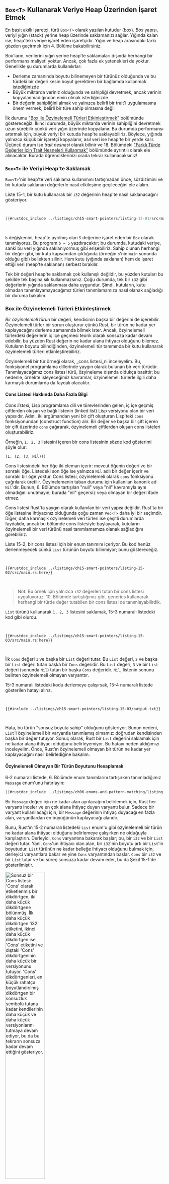 ## `Box<T>` Kullanarak Veriye Heap Üzerinden İşaret Etmek

En basit akıllı işaretçi, türü `Box<T>` olarak yazılan kutudur (box). _Box_ yapısı, veriyi yığın (stack) yerine heap üzerinde saklamanızı sağlar. Yığında kalan ise, heap'teki veriye işaret eden işaretçidir. Yığın ve heap arasındaki farkı gözden geçirmek için 4. Bölüme bakabilirsiniz.

Box'ların, verilerini yığın yerine heap'te saklamaları dışında herhangi bir performans maliyeti yoktur. Ancak, çok fazla ek yetenekleri de yoktur. Genellikle şu durumlarda kullanılırlar:

- Derleme zamanında boyutu bilinemeyen bir türünüz olduğunda ve bu türdeki bir değeri kesin boyut gerektiren bir bağlamda kullanmak istediğinizde
- Büyük miktarda veriniz olduğunda ve sahipliği devretmek, ancak verinin kopyalanmadığından emin olmak istediğinizde
- Bir değerin sahipliğini almak ve yalnızca belirli bir trait'i uygulamasına önem vermek, belirli bir türe sahip olmasına değil

İlk durumu ["Box ile Özyinelemeli Türleri Etkinleştirmek"](#enabling-recursive-types-with-boxes) bölümünde göstereceğiz. İkinci durumda, büyük miktarda verinin sahipliğini devretmek uzun sürebilir çünkü veri yığın üzerinde kopyalanır. Bu durumda performansı artırmak için, büyük veriyi bir kutuda heap'te saklayabiliriz. Böylece, yığında yalnızca küçük bir işaretçi kopyalanır, asıl veri ise heap'te bir yerde kalır. Üçüncü durum ise _trait nesnesi_ olarak bilinir ve 18. Bölümdeki ["Farklı Türde Değerler İçin Trait Nesneleri Kullanmak"](ch18-02-trait-objects.html#using-trait-objects-that-allow-for-values-of-different-types) bölümünde ayrıntılı olarak ele alınacaktır. Burada öğrendiklerinizi orada tekrar kullanacaksınız!

### `Box<T>` ile Veriyi Heap'te Saklamak

`Box<T>`'nin heap'te veri saklama kullanımını tartışmadan önce, sözdizimini ve bir kutuda saklanan değerlerle nasıl etkileşime geçileceğini ele alalım.

Liste 15-1, bir kutu kullanarak bir `i32` değerinin heap'te nasıl saklanacağını gösteriyor.

<Listing number="15-1" file-name="src/main.rs" caption="Bir kutu kullanarak bir `i32` değerini heap'te saklamak">

```rust
{{#rustdoc_include ../listings/ch15-smart-pointers/listing-15-01/src/main.rs}}
```

</Listing>

`b` değişkenini, heap'te ayrılmış olan `5` değerine işaret eden bir `Box` olarak tanımlıyoruz. Bu program `b = 5` yazdıracaktır; bu durumda, kutudaki veriye, sanki bu veri yığında saklanıyormuş gibi erişebiliriz. Sahip olunan herhangi bir değer gibi, bir kutu kapsamdan çıktığında (örneğin `b`'nin `main` sonunda olduğu gibi) bellekten silinir. Hem kutu (yığında saklanan) hem de işaret ettiği veri (heap'te saklanan) serbest bırakılır.

Tek bir değeri heap'te saklamak çok kullanışlı değildir, bu yüzden kutuları bu şekilde tek başına sık kullanmazsınız. Çoğu durumda, tek bir `i32` gibi değerlerin yığında saklanması daha uygundur. Şimdi, kutuların, kutu olmadan tanımlayamayacağımız türleri tanımlamamıza nasıl olanak sağladığı bir duruma bakalım.

### Box ile Özyinelemeli Türleri Etkinleştirmek

_Bir özyinelemeli türün_ bir değeri, kendisinin başka bir değerini de içerebilir. Özyinelemeli türler bir sorun oluşturur çünkü Rust, bir türün ne kadar yer kaplayacağını derleme zamanında bilmek ister. Ancak, özyinelemeli türlerdeki değerlerin iç içe geçmesi teorik olarak sonsuza kadar devam edebilir, bu yüzden Rust değerin ne kadar alana ihtiyacı olduğunu bilemez. Kutuların boyutu bilindiğinden, özyinelemeli tür tanımında bir kutu kullanarak özyinelemeli türleri etkinleştirebiliriz.

Özyinelemeli bir tür örneği olarak, _cons listesi_ni inceleyelim. Bu, fonksiyonel programlama dillerinde yaygın olarak bulunan bir veri türüdür. Tanımlayacağımız cons listesi türü, özyineleme dışında oldukça basittir; bu nedenle, örnekte işleyeceğimiz kavramlar, özyinelemeli türlerle ilgili daha karmaşık durumlarda da faydalı olacaktır.

#### Cons Listesi Hakkında Daha Fazla Bilgi

_Cons listesi_, Lisp programlama dili ve türevlerinden gelen, iç içe geçmiş çiftlerden oluşan ve bağlı listenin (linked list) Lisp versiyonu olan bir veri yapısıdır. Adını, iki argümandan yeni bir çift oluşturan Lisp'teki `cons` fonksiyonundan (construct function) alır. Bir değer ve başka bir çift içeren bir çift üzerinde `cons` çağırarak, özyinelemeli çiftlerden oluşan cons listeleri oluşturabiliriz.

Örneğin, `1, 2, 3` listesini içeren bir cons listesinin sözde kod gösterimi şöyle olur:

```text
(1, (2, (3, Nil)))
```

Cons listesindeki her öğe iki eleman içerir: mevcut öğenin değeri ve bir sonraki öğe. Listedeki son öğe ise yalnızca `Nil` adlı bir değer içerir ve sonraki bir öğe yoktur. Cons listesi, özyinelemeli olarak `cons` fonksiyonu çağrılarak üretilir. Özyinelemenin taban durumu için kullanılan kanonik ad `Nil`'dir. Bunun, 6. Bölümde tartışılan "null" veya "nil" kavramıyla aynı olmadığını unutmayın; burada "nil" geçersiz veya olmayan bir değeri ifade etmez.

Cons listesi Rust'ta yaygın olarak kullanılan bir veri yapısı değildir. Rust'ta bir öğe listesine ihtiyacınız olduğunda çoğu zaman `Vec<T>` daha iyi bir seçimdir. Diğer, daha karmaşık özyinelemeli veri türleri ise çeşitli durumlarda faydalıdır, ancak bu bölümde cons listesiyle başlayarak, kutuların özyinelemeli bir veri türünü nasıl tanımlamamıza olanak sağladığını görebiliriz.

Liste 15-2, bir cons listesi için bir enum tanımını içeriyor. Bu kod henüz derlenmeyecek çünkü `List` türünün boyutu bilinmiyor; bunu göstereceğiz.

<Listing number="15-2" file-name="src/main.rs" caption="`i32` değerlerinden oluşan bir cons listesi veri yapısını temsil eden enum tanımının ilk denemesi">

```rust,ignore,does_not_compile
{{#rustdoc_include ../listings/ch15-smart-pointers/listing-15-02/src/main.rs:here}}
```

</Listing>

> Not: Bu örnek için yalnızca `i32` değerleri tutan bir cons listesi uyguluyoruz. 10. Bölümde tartıştığımız gibi, generics kullanarak herhangi bir türde değer tutabilen bir cons listesi de tanımlayabilirdik.

`List` türünü kullanarak `1, 2, 3` listesini saklamak, 15-3 numaralı listedeki kod gibi olurdu.

<Listing number="15-3" file-name="src/main.rs" caption="`List` enum'unu kullanarak `1, 2, 3` listesini saklamak">

```rust,ignore,does_not_compile
{{#rustdoc_include ../listings/ch15-smart-pointers/listing-15-03/src/main.rs:here}}
```

</Listing>

İlk `Cons` değeri `1` ve başka bir `List` değeri tutar. Bu `List` değeri, `2` ve başka bir `List` değeri tutan başka bir `Cons` değeridir. Bu `List` değeri, `3` ve bir `List` değeri (sonunda `Nil`) tutan bir başka `Cons` değeridir. `Nil`, listenin sonunu belirten özyinelemeli olmayan varyanttır.

15-3 numaralı listedeki kodu derlemeye çalışırsak, 15-4 numaralı listede gösterilen hatayı alırız.

<Listing number="15-4" caption="Özyinelemeli bir enum tanımlamaya çalışırken aldığımız hata">

```console
{{#include ../listings/ch15-smart-pointers/listing-15-03/output.txt}}
```

</Listing>

Hata, bu türün "sonsuz boyuta sahip" olduğunu gösteriyor. Bunun nedeni, `List`'i özyinelemeli bir varyantla tanımlamış olmamız: doğrudan kendisinden başka bir değer tutuyor. Sonuç olarak, Rust bir `List` değerini saklamak için ne kadar alana ihtiyacı olduğunu belirleyemiyor. Bu hatayı neden aldığımızı inceleyelim. Önce, Rust'ın özyinelemeli olmayan bir türün ne kadar yer kaplayacağını nasıl belirlediğine bakalım.

#### Özyinelemeli Olmayan Bir Türün Boyutunu Hesaplamak

6-2 numaralı listede, 6. Bölümde enum tanımlarını tartışırken tanımladığımız `Message` enum'unu hatırlayın:

```rust
{{#rustdoc_include ../listings/ch06-enums-and-pattern-matching/listing-06-02/src/main.rs:here}}
```

Bir `Message` değeri için ne kadar alan ayrılacağını belirlemek için, Rust her varyantı inceler ve en çok alana ihtiyaç duyan varyantı bulur. Sadece bir varyant kullanılacağı için, bir `Message` değerinin ihtiyaç duyacağı en fazla alan, varyantlardan en büyüğünün kaplayacağı alandır.

Bunu, Rust'ın 15-2 numaralı listedeki `List` enum'u gibi özyinelemeli bir türün ne kadar alana ihtiyacı olduğunu belirlemeye çalışırken ne olduğuyla karşılaştırın. Derleyici, `Cons` varyantına bakarak başlar; bu, bir `i32` ve bir `List` değeri tutar. Yani, `Cons`'un ihtiyacı olan alan, bir `i32`'nin boyutu artı bir `List`'in boyutudur. `List` türünün ne kadar belleğe ihtiyacı olduğunu bulmak için, derleyici varyantlara bakar ve yine `Cons` varyantından başlar. `Cons` bir `i32` ve bir `List` tutar ve bu süreç sonsuza kadar devam eder, bu da Şekil 15-1'de gösterilmiştir.

<img alt="Sonsuz bir Cons listesi: 'Cons' olarak etiketlenmiş bir dikdörtgen, iki daha küçük dikdörtgene bölünmüş. İlk daha küçük dikdörtgen 'i32' etiketini, ikinci daha küçük dikdörtgen ise 'Cons' etiketini ve dıştaki 'Cons' dikdörtgeninin daha küçük bir versiyonunu tutuyor. 'Cons' dikdörtgenleri, en küçük rahatça boyutlandırılmış dikdörtgen bir sonsuzluk sembolü tutana kadar kendilerinin daha küçük ve daha küçük versiyonlarını tutmaya devam ediyor, bu da bu tekrarın sonsuza kadar devam ettiğini gösteriyor." src="img/trpl15-01.svg" class="center" style="width: 50%;" />

<span class="caption">Şekil 15-1: Sonsuz `List`'in sonsuz `Cons` varyantlarından oluşması</span>

#### `Box<T>` Kullanarak Bilinen Boyuta Sahip Özyinelemeli Tür Elde Etmek

Rust, özyinelemeli tanımlanan türler için ne kadar alan ayıracağını bilemediğinden, derleyici şu yardımcı öneriyle birlikte bir hata verir:

```text
help: döngüyü kırmak için biraz dolaylılık ekleyin (ör. `Box`, `Rc` veya `&`)
  |
2 |     Cons(i32, Box<List>),
  |               ++++    +
```

Buradaki _dolaylılık_ (indirection), bir değeri doğrudan saklamak yerine, veri yapısını değeri dolaylı olarak, yani ona işaret eden bir işaretçiyle saklayacak şekilde değiştirmemiz gerektiği anlamına gelir.

Bir `Box<T>` bir işaretçi olduğundan, Rust her zaman bir `Box<T>`'nin ne kadar alana ihtiyacı olduğunu bilir: bir işaretçinin boyutu, işaret ettiği verinin miktarına göre değişmez. Bu, `Cons` varyantında doğrudan başka bir `List` değeri yerine bir `Box<T>` koyabileceğimiz anlamına gelir. `Box<T>`, bir sonraki `List` değerine işaret eder ve bu değer heap'te saklanır, `Cons` varyantının içinde değil. Kavramsal olarak hâlâ listelerden oluşan bir listeye sahibiz, ancak bu uygulama artık öğeleri birbirinin içine koymak yerine yan yana koymak gibidir.

15-2 ve 15-3 numaralı listelerdeki `List` enum'unun tanımını ve kullanımını, derlenecek şekilde 15-5 numaralı listedeki koda dönüştürebiliriz.

<Listing number="15-5" file-name="src/main.rs" caption="Bilinen boyuta sahip olmak için `Box<T>` kullanan `List` tanımı">

```rust
{{#rustdoc_include ../listings/ch15-smart-pointers/listing-15-05/src/main.rs}}
```

</Listing>

`Cons` varyantı, bir `i32`'nin boyutuna ek olarak kutunun işaretçi verisini saklayacak kadar alana ihtiyaç duyar. `Nil` varyantı ise hiçbir değer saklamaz, bu yüzden yığında `Cons`'tan daha az alana ihtiyaç duyar. Artık herhangi bir `List` değerinin, bir `i32` boyutu artı bir kutunun işaretçi verisi kadar yer kaplayacağını biliyoruz. Bir kutu kullanarak sonsuz, özyinelemeli zinciri kırdık ve derleyici artık bir `List` değerini saklamak için ne kadar alana ihtiyacı olduğunu belirleyebiliyor. Şekil 15-2, `Cons` varyantının şimdi nasıl göründüğünü gösteriyor.

<img alt="Bir dikdörtgen 'Cons' etiketli iki daha küçük dikdörtgene bölünmüş. İlk daha küçük dikdörtgen 'i32' etiketini taşırken, ikinci daha küçük dikdörtgen 'Box' etiketini taşır ve içinde 'usize' etiketli bir dikdörtgen bulunur, bu da kutunun işaretçi verisinin sonlu boyutunu temsil eder." src="img/trpl15-02.svg" class="center" />

<span class="caption">Şekil 15-2: `Cons`'un bir `Box` tuttuğu için sonsuz boyutta olmaması</span>

Kutular yalnızca dolaylılık ve heap tahsisi sağlar; diğer akıllı işaretçi türlerinde göreceğimiz gibi özel yetenekleri yoktur. Ayrıca, bu özel yeteneklerin getirdiği performans maliyetine de sahip değillerdir; bu nedenle, yalnızca dolaylılığın gerektiği cons listesi gibi durumlarda faydalı olabilirler. Kutuların başka kullanım alanlarını 18. Bölümde göreceğiz.

`Box<T>` türü, `Deref` trait'ini uyguladığı için bir akıllı işaretçidir; bu, `Box<T>` değerlerinin referans gibi kullanılmasına olanak tanır. Bir `Box<T>` değeri kapsamdan çıktığında, kutunun işaret ettiği heap verisi de `Drop` trait'i sayesinde temizlenir. Bu iki trait, bu bölümün geri kalanında ele alacağımız diğer akıllı işaretçi türlerinin sunduğu işlevsellik için daha da önemli olacaktır. Şimdi bu iki trait'i daha ayrıntılı inceleyelim.

[trait-objects]: ch18-02-trait-objects.html#using-trait-objects-that-allow-for-values-of-different-types
